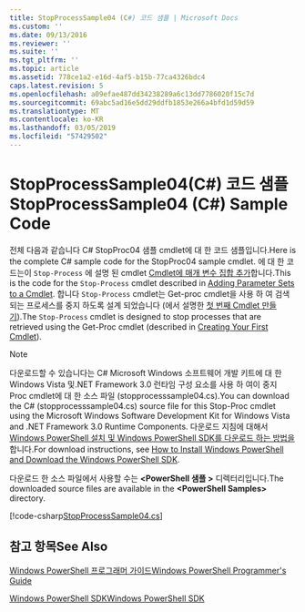 ```yaml
---
title: StopProcessSample04 (C#) 코드 샘플 | Microsoft Docs
ms.custom: ''
ms.date: 09/13/2016
ms.reviewer: ''
ms.suite: ''
ms.tgt_pltfrm: ''
ms.topic: article
ms.assetid: 778ce1a2-e16d-4af5-b15b-77ca4326bdc4
caps.latest.revision: 5
ms.openlocfilehash: a09efae487dd34238289a6c13dd7786020f15c7d
ms.sourcegitcommit: 69abc5ad16e5dd29ddfb1853e266a4bfd1d59d59
ms.translationtype: MT
ms.contentlocale: ko-KR
ms.lasthandoff: 03/05/2019
ms.locfileid: "57429502"
---
```

# <a name="stopprocesssample04-c-sample-code"></a><span data-ttu-id="37c91-102">StopProcessSample04(C#) 코드 샘플</span><span class="sxs-lookup"><span data-stu-id="37c91-102">StopProcessSample04 (C#) Sample Code</span></span>

<span data-ttu-id="37c91-103">전체 다음과 같습니다 C# StopProc04 샘플 cmdlet에 대 한 코드 샘플입니다.</span><span class="sxs-lookup"><span data-stu-id="37c91-103">Here is the complete C# sample code for the StopProc04 sample cmdlet.</span></span> <span data-ttu-id="37c91-104">에 대 한 코드는이 `Stop-Process` 에 설명 된 cmdlet [Cmdlet에 매개 변수 집합 추가](../cmdlet/adding-parameter-sets-to-a-cmdlet.md)합니다.</span><span class="sxs-lookup"><span data-stu-id="37c91-104">This is the code for the `Stop-Process` cmdlet described in [Adding Parameter Sets to a Cmdlet](../cmdlet/adding-parameter-sets-to-a-cmdlet.md).</span></span> <span data-ttu-id="37c91-105">합니다 `Stop-Process` cmdlet는 Get-proc cmdlet을 사용 하 여 검색 되는 프로세스를 중지 하도록 설계 되었습니다 (에서 설명한 [첫 번째 Cmdlet 만들기](../cmdlet/creating-a-cmdlet-without-parameters.md)).</span><span class="sxs-lookup"><span data-stu-id="37c91-105">The `Stop-Process` cmdlet is designed to stop processes that are retrieved using the Get-Proc cmdlet (described in [Creating Your First Cmdlet](../cmdlet/creating-a-cmdlet-without-parameters.md)).</span></span>

> [!NOTE]
> <span data-ttu-id="37c91-106">다운로드할 수 있습니다는 C# Microsoft Windows 소프트웨어 개발 키트에 대 한 Windows Vista 및.NET Framework 3.0 런타임 구성 요소를 사용 하 여이 중지 Proc cmdlet에 대 한 소스 파일 (stopprocesssample04.cs).</span><span class="sxs-lookup"><span data-stu-id="37c91-106">You can download the C# (stopprocesssample04.cs) source file for this Stop-Proc cmdlet using the Microsoft Windows Software Development Kit for Windows Vista and .NET Framework 3.0 Runtime Components.</span></span> <span data-ttu-id="37c91-107">다운로드 지침에 대해서 [Windows PowerShell 설치 및 Windows PowerShell SDK를 다운로드 하는 방법을](/powershell/developer/installing-the-windows-powershell-sdk)합니다.</span><span class="sxs-lookup"><span data-stu-id="37c91-107">For download instructions, see [How to Install Windows PowerShell and Download the Windows PowerShell SDK](/powershell/developer/installing-the-windows-powershell-sdk).</span></span>
>
> <span data-ttu-id="37c91-108">다운로드 한 소스 파일에서 사용할 수는  **\<PowerShell 샘플 >** 디렉터리입니다.</span><span class="sxs-lookup"><span data-stu-id="37c91-108">The downloaded source files are available in the **\<PowerShell Samples>** directory.</span></span>

[!code-csharp[StopProcessSample04.cs](../../powershell-sdk-samples/SDK-2.0/csharp/StopProcessSample04/StopProcessSample04.cs#L11-L435 "StopProcessSample04.cs")]

## <a name="see-also"></a><span data-ttu-id="37c91-109">참고 항목</span><span class="sxs-lookup"><span data-stu-id="37c91-109">See Also</span></span>

[<span data-ttu-id="37c91-110">Windows PowerShell 프로그래머 가이드</span><span class="sxs-lookup"><span data-stu-id="37c91-110">Windows PowerShell Programmer's Guide</span></span>](./windows-powershell-programmer-s-guide.md)

[<span data-ttu-id="37c91-111">Windows PowerShell SDK</span><span class="sxs-lookup"><span data-stu-id="37c91-111">Windows PowerShell SDK</span></span>](../windows-powershell-reference.md)